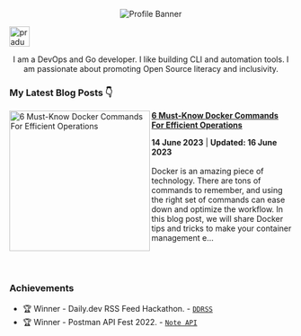 <p align="center"><img alt="Profile Banner" src="https://user-images.githubusercontent.com/51878265/227764366-ff0cd90f-8e5d-45c7-b1f9-f95105ba5d66.png"></p>

<p align="left"> <a href="https://twitter.com/intent/follow?screen_name=pradumna_saraf" target="blank"><img src="https://pradumnasaraf.dev/assets/gh-twitter-badge.png" height="36" alt="pradumna_saraf"/></a></p>

<div align="center">

I am a DevOps and Go developer. I like building CLI and automation tools. I am passionate about promoting Open Source literacy and inclusivity.
  
</div>

### My Latest Blog Posts 👇
<!-- HASHNODE_BLOG:START -->
<p align="left">
<a href="https://blog.pradumnasaraf.dev/6-must-know-docker-commands" title="6 Must-Know Docker Commands For Efficient Operations"><img src="https://cdn.hashnode.com/res/hashnode/image/upload/v1686473557517/fca1d7eb-eb9c-4b8e-ac8c-18487afc8b16.png" alt="6 Must-Know Docker Commands For Efficient Operations" width="250px" align="left" /></a>
<a href="https://blog.pradumnasaraf.dev/6-must-know-docker-commands" title="6 Must-Know Docker Commands For Efficient Operations"><strong>6 Must-Know Docker Commands For Efficient Operations</strong></a>
<div><strong>14 June 2023</strong> | <strong>Updated: 16 June 2023</strong></div>
<br/> Docker is an amazing piece of technology. There are tons of commands to remember, and using the right set of commands can ease down and optimize the workflow.
In this blog post, we will share Docker tips and tricks to make your container management e... </p> <br/> <br/>
<!-- HASHNODE_BLOG:END -->

### Achievements

- 🏆 Winner - Daily.dev RSS Feed Hackathon. - [`DDRSS`](https://github.com/Pradumnasaraf/DDRSS)           
- 🏆 Winner - Postman API Fest 2022. - [`Note API`](https://github.com/Pradumnasaraf/Postman-API-Fest-22)      
